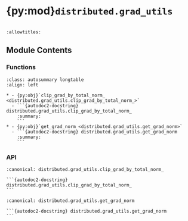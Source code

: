 # {py:mod}`distributed.grad_utils`

```{py:module} distributed.grad_utils
```

```{autodoc2-docstring} distributed.grad_utils
:allowtitles:
```

## Module Contents

### Functions

````{list-table}
:class: autosummary longtable
:align: left

* - {py:obj}`clip_grad_by_total_norm_ <distributed.grad_utils.clip_grad_by_total_norm_>`
  - ```{autodoc2-docstring} distributed.grad_utils.clip_grad_by_total_norm_
    :summary:
    ```
* - {py:obj}`get_grad_norm <distributed.grad_utils.get_grad_norm>`
  - ```{autodoc2-docstring} distributed.grad_utils.get_grad_norm
    :summary:
    ```
````

### API

````{py:function} clip_grad_by_total_norm_(parameters: typing.Union[list[typing.Union[torch.Tensor, torch.distributed.tensor.DTensor]], typing.Union[torch.Tensor, torch.distributed.tensor.DTensor]], max_grad_norm: typing.Union[int, float], total_norm: float, dtype: torch.dtype = torch.float32)
:canonical: distributed.grad_utils.clip_grad_by_total_norm_

```{autodoc2-docstring} distributed.grad_utils.clip_grad_by_total_norm_
```
````

````{py:function} get_grad_norm(parameters: typing.Union[list[typing.Union[torch.Tensor, torch.distributed.tensor.DTensor]], typing.Union[torch.Tensor, torch.distributed.tensor.DTensor]], dp_cp_group: torch.distributed.ProcessGroup, tp_group: torch.distributed.ProcessGroup, norm_type: typing.Union[int, float] = 2, dtype: torch.dtype = torch.float32) -> float
:canonical: distributed.grad_utils.get_grad_norm

```{autodoc2-docstring} distributed.grad_utils.get_grad_norm
```
````
